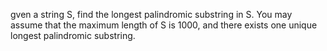 gven a string S, find the longest palindromic substring in S. You may assume that the maximum length of S is 1000, and there exists one unique longest palindromic substring.

